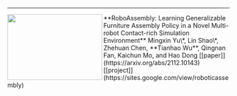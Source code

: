 ---
<img width="215" height="150" align="left" src="https://raw.githubusercontent.com/tianhaowuhz/tianhaowuhz.github.io/gh-pages/images/roboassembly.png"/> 
  **RoboAssembly: Learning Generalizable Furniture Assembly Policy in a Novel Multi-robot Contact-rich Simulation Environment**  
  Mingxin Yu\*, Lin Shao\*, Zhehuan Chen, **Tianhao Wu**, Qingnan Fan, Kaichun Mo, and Hao Dong
  [[paper]](https://arxiv.org/abs/2112.10143) [[project]](https://sites.google.com/view/roboticassembly)
